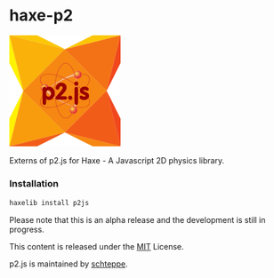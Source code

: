 haxe-p2
=======

![haxe p2 logo](https://raw.githubusercontent.com/adireddy/haxe-p2/master/logo.png)

Externs of p2.js for Haxe - A Javascript 2D physics library.

### Installation ###

```haxe
haxelib install p2js
```
Please note that this is an alpha release and the development is still in progress.

This content is released under the [MIT](http://opensource.org/licenses/MIT) License.

p2.js is maintained by [schteppe](https://github.com/schteppe).
